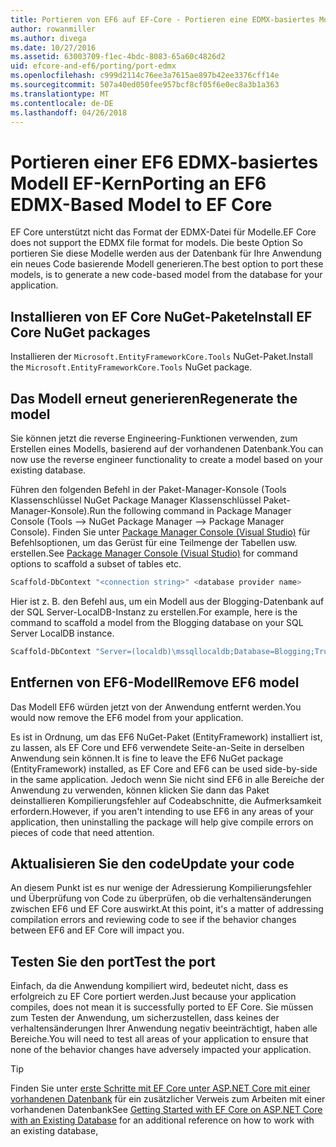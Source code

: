 ```yaml
---
title: Portieren von EF6 auf EF-Core - Portieren eine EDMX-basiertes Modell
author: rowanmiller
ms.author: divega
ms.date: 10/27/2016
ms.assetid: 63003709-f1ec-4bdc-8083-65a60c4826d2
uid: efcore-and-ef6/porting/port-edmx
ms.openlocfilehash: c999d2114c76ee3a7615ae897b42ee3376cff14e
ms.sourcegitcommit: 507a40ed050fee957bcf8cf05f6e0ec8a3b1a363
ms.translationtype: MT
ms.contentlocale: de-DE
ms.lasthandoff: 04/26/2018
---
```

# <a name="porting-an-ef6-edmx-based-model-to-ef-core"></a><span data-ttu-id="d033a-102">Portieren einer EF6 EDMX-basiertes Modell EF-Kern</span><span class="sxs-lookup"><span data-stu-id="d033a-102">Porting an EF6 EDMX-Based Model to EF Core</span></span>

<span data-ttu-id="d033a-103">EF Core unterstützt nicht das Format der EDMX-Datei für Modelle.</span><span class="sxs-lookup"><span data-stu-id="d033a-103">EF Core does not support the EDMX file format for models.</span></span> <span data-ttu-id="d033a-104">Die beste Option So portieren Sie diese Modelle werden aus der Datenbank für Ihre Anwendung ein neues Code basierende Modell generieren.</span><span class="sxs-lookup"><span data-stu-id="d033a-104">The best option to port these models, is to generate a new code-based model from the database for your application.</span></span>

## <a name="install-ef-core-nuget-packages"></a><span data-ttu-id="d033a-105">Installieren von EF Core NuGet-Pakete</span><span class="sxs-lookup"><span data-stu-id="d033a-105">Install EF Core NuGet packages</span></span>

<span data-ttu-id="d033a-106">Installieren der `Microsoft.EntityFrameworkCore.Tools` NuGet-Paket.</span><span class="sxs-lookup"><span data-stu-id="d033a-106">Install the `Microsoft.EntityFrameworkCore.Tools` NuGet package.</span></span>

## <a name="regenerate-the-model"></a><span data-ttu-id="d033a-107">Das Modell erneut generieren</span><span class="sxs-lookup"><span data-stu-id="d033a-107">Regenerate the model</span></span>

<span data-ttu-id="d033a-108">Sie können jetzt die reverse Engineering-Funktionen verwenden, zum Erstellen eines Modells, basierend auf der vorhandenen Datenbank.</span><span class="sxs-lookup"><span data-stu-id="d033a-108">You can now use the reverse engineer functionality to create a model based on your existing database.</span></span>

<span data-ttu-id="d033a-109">Führen den folgenden Befehl in der Paket-Manager-Konsole (Tools Klassenschlüssel NuGet Package Manager Klassenschlüssel Paket-Manager-Konsole).</span><span class="sxs-lookup"><span data-stu-id="d033a-109">Run the following command in Package Manager Console (Tools –> NuGet Package Manager –> Package Manager Console).</span></span> <span data-ttu-id="d033a-110">Finden Sie unter [Package Manager Console (Visual Studio)](../../core/miscellaneous/cli/powershell.md) für Befehlsoptionen, um das Gerüst für eine Teilmenge der Tabellen usw. erstellen.</span><span class="sxs-lookup"><span data-stu-id="d033a-110">See [Package Manager Console (Visual Studio)](../../core/miscellaneous/cli/powershell.md) for command options to scaffold a subset of tables etc.</span></span>

``` powershell
Scaffold-DbContext "<connection string>" <database provider name>
```

<span data-ttu-id="d033a-111">Hier ist z. B. den Befehl aus, um ein Modell aus der Blogging-Datenbank auf der SQL Server-LocalDB-Instanz zu erstellen.</span><span class="sxs-lookup"><span data-stu-id="d033a-111">For example, here is the command to scaffold a model from the Blogging database on your SQL Server LocalDB instance.</span></span>

``` powershell
Scaffold-DbContext "Server=(localdb)\mssqllocaldb;Database=Blogging;Trusted_Connection=True;" Microsoft.EntityFrameworkCore.SqlServer
```

## <a name="remove-ef6-model"></a><span data-ttu-id="d033a-112">Entfernen von EF6-Modell</span><span class="sxs-lookup"><span data-stu-id="d033a-112">Remove EF6 model</span></span>

<span data-ttu-id="d033a-113">Das Modell EF6 würden jetzt von der Anwendung entfernt werden.</span><span class="sxs-lookup"><span data-stu-id="d033a-113">You would now remove the EF6 model from your application.</span></span>

<span data-ttu-id="d033a-114">Es ist in Ordnung, um das EF6 NuGet-Paket (EntityFramework) installiert ist, zu lassen, als EF Core und EF6 verwendete Seite-an-Seite in derselben Anwendung sein können.</span><span class="sxs-lookup"><span data-stu-id="d033a-114">It is fine to leave the EF6 NuGet package (EntityFramework) installed, as EF Core and EF6 can be used side-by-side in the same application.</span></span> <span data-ttu-id="d033a-115">Jedoch wenn Sie nicht sind EF6 in alle Bereiche der Anwendung zu verwenden, können klicken Sie dann das Paket deinstallieren Kompilierungsfehler auf Codeabschnitte, die Aufmerksamkeit erfordern.</span><span class="sxs-lookup"><span data-stu-id="d033a-115">However, if you aren't intending to use EF6 in any areas of your application, then uninstalling the package will help give compile errors on pieces of code that need attention.</span></span>

## <a name="update-your-code"></a><span data-ttu-id="d033a-116">Aktualisieren Sie den code</span><span class="sxs-lookup"><span data-stu-id="d033a-116">Update your code</span></span>

<span data-ttu-id="d033a-117">An diesem Punkt ist es nur wenige der Adressierung Kompilierungsfehler und Überprüfung von Code zu überprüfen, ob die verhaltensänderungen zwischen EF6 und EF Core auswirkt.</span><span class="sxs-lookup"><span data-stu-id="d033a-117">At this point, it's a matter of addressing compilation errors and reviewing code to see if the behavior changes between EF6 and EF Core will impact you.</span></span>

## <a name="test-the-port"></a><span data-ttu-id="d033a-118">Testen Sie den port</span><span class="sxs-lookup"><span data-stu-id="d033a-118">Test the port</span></span>

<span data-ttu-id="d033a-119">Einfach, da die Anwendung kompiliert wird, bedeutet nicht, dass es erfolgreich zu EF Core portiert werden.</span><span class="sxs-lookup"><span data-stu-id="d033a-119">Just because your application compiles, does not mean it is successfully ported to EF Core.</span></span> <span data-ttu-id="d033a-120">Sie müssen zum Testen der Anwendung, um sicherzustellen, dass keines der verhaltensänderungen Ihrer Anwendung negativ beeinträchtigt, haben alle Bereiche.</span><span class="sxs-lookup"><span data-stu-id="d033a-120">You will need to test all areas of your application to ensure that none of the behavior changes have adversely impacted your application.</span></span>

> [!TIP]
> <span data-ttu-id="d033a-121">Finden Sie unter [erste Schritte mit EF Core unter ASP.NET Core mit einer vorhandenen Datenbank](xref:core/get-started/aspnetcore/existing-db) für ein zusätzlicher Verweis zum Arbeiten mit einer vorhandenen Datenbank</span><span class="sxs-lookup"><span data-stu-id="d033a-121">See [Getting Started with EF Core on ASP.NET Core with an Existing Database](xref:core/get-started/aspnetcore/existing-db) for an additional reference on how to work with an existing database,</span></span> 
